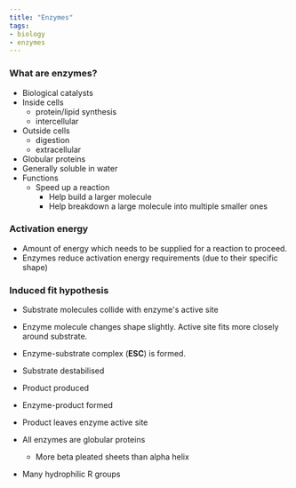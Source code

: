```yaml
---
title: "Enzymes"
tags:
- biology
- enzymes
---
```


### What are enzymes?

- Biological catalysts
- Inside cells
	- protein/lipid synthesis
	- intercellular 
- Outside cells
	- digestion
	- extracellular
- Globular proteins
- Generally soluble in water
- Functions
	- Speed up a reaction
		- Help build a larger molecule
		- Help breakdown a large molecule into multiple smaller ones

### Activation energy

- Amount of energy which needs to be supplied for a reaction to proceed.
- Enzymes reduce activation energy requirements (due to their specific shape)

### Induced fit hypothesis

- Substrate molecules collide with enzyme's active site
- Enzyme molecule changes shape slightly. Active site fits more closely around substrate.
- Enzyme-substrate complex (**ESC**) is formed.
- Substrate destabilised
- Product produced
- Enzyme-product formed
- Product leaves enzyme active site


- All enzymes are globular proteins
	- More beta pleated sheets than alpha helix
- Many hydrophilic R groups



‎‎